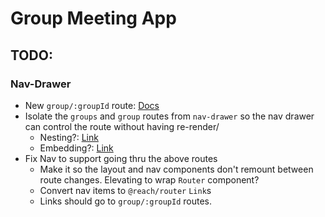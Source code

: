 # Group Meeting App

## TODO:

### Nav-Drawer

- New `group/:groupId` route: [Docs](https://reach.tech/router/example/url-params)
- Isolate the `groups` and `group` routes from `nav-drawer` so the nav drawer can control the route without having re-render/
  - Nesting?: [Link](https://reach.tech/router/example/nested-routes)
  - Embedding?: [Link](https://reach.tech/router/example/embedded-routers)
- Fix Nav to support going thru the above routes
  - Make it so the layout and nav components don't remount between route changes. Elevating to wrap `Router` component?
  - Convert nav items to `@reach/router` `Link`s
  - Links should go to `group/:groupId` routes.
